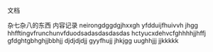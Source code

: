 <p>文档</p>
杂七杂八的东西
内容记录
neirongdggdgjhxxgh
yfdduijfhuivvh
jhgg
hhfftingvfrunchunvfduodsadasdasdasdas
hctyucxdehvcfghhhhjjhffj
gfdghtgbhghjjbbhjj
    djdjdjdjj
gyyfhujj
jhkjgg
uughhjjj
jjkkkkk
